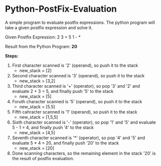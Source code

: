 # Python-PostFix-Evaluation
A simple program to evaluate postfix expressions.  The python program will take a given postfix expression and solve it.


Given Postfix Expression: 2 3 + 5 1 - *

Result from the Python Program: **20**

**Steps:**
  
  1. First character scanned is '2' (operand), so push it to the stack
     - new_stack = [2]
  2. Second character scanned is '3' (operand), so push it to the stack
     - new_stack = [3,2]
  3. Third character scanned is '+' (operator), so pop '3' and '2' and evaluate 2 + 3 = 5, and finally push '5' to the stack
     - new_stack = [5]
  4. Foruth character scanned is '5' (operand), so push it to the stack
     - new_stack = [5.5]
  5. Fifth cahracter scanned is '1' (operand), so push it to the stack
     - new_stack = [1,5,5]
  6. Sixth character scanned is '-' (operator), so pop '1' and '5' and evaluate 5 - 1 = 4, and finally push '4' to the stack
     - new_stack = [4,5]
  7. Seventh character scanned is '*' (operator), so pop '4' and '5' and evaluate 5 * 4 = 20, and finally push '20' to the stack
     - new_stack = [20]
  8. Done scanning characters, so the remaining element in the stack '20' is the result of postfix evaluation.
